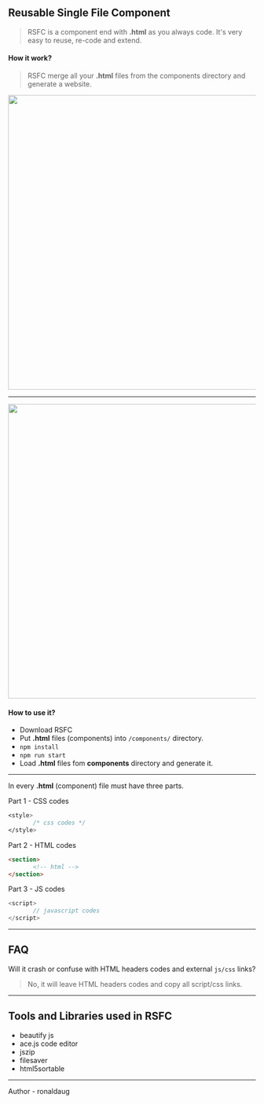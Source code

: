 ## Reusable Single File Component 

> RSFC is a component end with **.html** as you always code. It's very easy to reuse, re-code and extend.

#### How it work?
> RSFC merge all your **.html** files from the components directory and generate a website.

<img width="600" src="https://res.cloudinary.com/dpnea22ek/image/upload/v1550853895/one.png">

----

<img width="600" src="https://res.cloudinary.com/dpnea22ek/image/upload/v1550853896/two.png">


#### How to use it?
- Download RSFC
-  Put **.html** files (components) into `/components/` directory.
- `npm install`
- `npm run start`
-  Load **.html** files fom **components** directory and generate it.

----

In every **.html** (component) file must have three parts.

Part 1 - CSS codes 
 ```css
 <style>
        /* css codes */
 </style>
 ```

 Part 2 - HTML codes
 ```html
 <section>
        <!-- html -->
 </section>
 ```

 Part 3 - JS codes
 ```javascript
 <script>
        // javascript codes
 </script>
 ```
----

## FAQ
Will it crash or confuse with HTML headers codes and external `js/css` links?
> No, it will leave HTML headers codes and copy all script/css links.

---
## Tools and Libraries used in RSFC

- beautify js
- ace.js code editor
- jszip
- filesaver
- html5sortable


---
Author - ronaldaug

